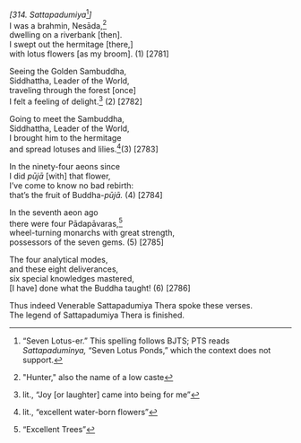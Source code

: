 *\[314. Sattapadumiya*[^1]*\]*  
I was a brahmin, Nesāda,[^2]  
dwelling on a riverbank \[then\].  
I swept out the hermitage \[there,\]  
with lotus flowers \[as my broom\]. (1) \[2781\]

Seeing the Golden Sambuddha,  
Siddhattha, Leader of the World,  
traveling through the forest \[once\]  
I felt a feeling of delight.[^3] (2) \[2782\]

Going to meet the Sambuddha,  
Siddhattha, Leader of the World,  
I brought him to the hermitage  
and spread lotuses and lilies.[^4](3) \[2783\]

In the ninety-four aeons since  
I did *pūjā* \[with\] that flower,  
I’ve come to know no bad rebirth:  
that’s the fruit of Buddha-*pūjā.* (4) \[2784\]

In the seventh aeon ago  
there were four Pādapāvaras,[^5]  
wheel-turning monarchs with great strength,  
possessors of the seven gems. (5) \[2785\]

The four analytical modes,  
and these eight deliverances,  
six special knowledges mastered,  
\[I have\] done what the Buddha taught! (6) \[2786\]

Thus indeed Venerable Sattapadumiya Thera spoke these verses.  
The legend of Sattapadumiya Thera is finished.

[^1]: “Seven Lotus-er.” This spelling follows BJTS; PTS reads *Sattapaduminya,* “Seven Lotus Ponds,” which the context does not support.

[^2]: "Hunter," also the name of a low caste

[^3]: lit., “Joy \[or laughter\] came into being for me”

[^4]: lit., “excellent water-born flowers”

[^5]: “Excellent Trees”
